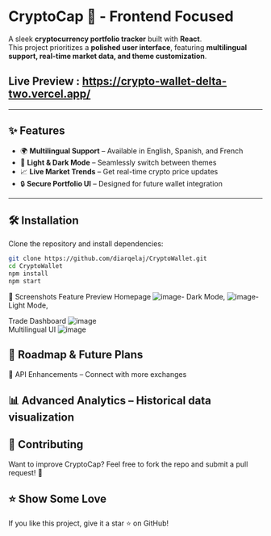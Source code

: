 # CryptoCap 🚀 - Frontend Focused

A sleek **cryptocurrency portfolio tracker** built with **React**.  
This project prioritizes a **polished user interface**, featuring **multilingual support, real-time market data, and theme customization**.
## Live Preview : https://crypto-wallet-delta-two.vercel.app/
---

## ✨ Features
- 🌍 **Multilingual Support** – Available in English, Spanish, and French  
- 🎨 **Light & Dark Mode** – Seamlessly switch between themes  
- 📈 **Live Market Trends** – Get real-time crypto price updates  
- 🔒 **Secure Portfolio UI** – Designed for future wallet integration  

---

## 🛠 Installation  
Clone the repository and install dependencies:  
```sh
git clone https://github.com/diarqelaj/CryptoWallet.git
cd CryptoWallet
npm install
npm start
```
📸 Screenshots
Feature	Preview 
Homepage	![image](https://github.com/user-attachments/assets/a8ecf5e6-1d1b-40a5-bf18-3b49e56aa3c5)- Dark Mode, ![image](https://github.com/user-attachments/assets/ab4c3723-3377-490a-8b9e-32280e882bf5)-Light Mode,

Trade Dashboard	![image](https://github.com/user-attachments/assets/bf4f8aa7-7649-4f82-b6ad-e3628c84f0ba)	
Multilingual UI	![image](https://github.com/user-attachments/assets/91c7534a-991b-4d1c-a98e-9353f63ef9fe) 




## 🚀 Roadmap & Future Plans
🔗 API Enhancements – Connect with more exchanges

## 📊 Advanced Analytics – Historical data visualization


## 🤝 Contributing
Want to improve CryptoCap? Feel free to fork the repo and submit a pull request! 🚀

## ⭐ Show Some Love
If you like this project, give it a star ⭐ on GitHub!

